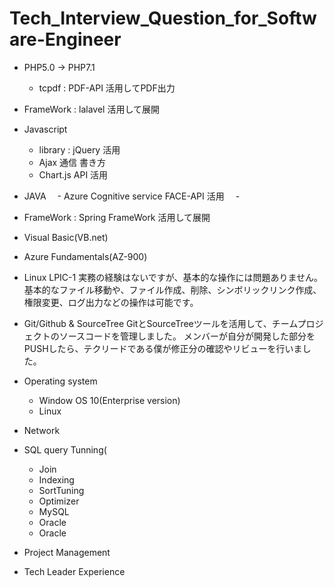 # Tech_Interview_Question_for_Software-Engineer
 
 * PHP5.0 -> PHP7.1 
   - tcpdf : PDF-API 活用してPDF出力
 * FrameWork : lalavel 活用して展開
 * Javascript
   - library : jQuery 活用
   - Ajax 通信 書き方
   - Chart.js API 活用
 * JAVA
 　- Azure Cognitive service FACE-API 活用
 　- 
 * FrameWork : Spring FrameWork 活用して展開
 * Visual Basic(VB.net)
 * Azure Fundamentals(AZ-900)
 * Linux LPIC-1
実務の経験はないですが、基本的な操作には問題ありません。
基本的なファイル移動や、ファイル作成、削除、シンボリックリンク作成、権限変更、ログ出力などの操作は可能です。

 * Git/Github & SourceTree
GitとSourceTreeツールを活用して、チームプロジェクトのソースコードを管理しました。
メンバーが自分が開発した部分をPUSHしたら、テクリードである僕が修正分の確認やリビューを行いました。

 * Operating system
 	- Window OS 10(Enterprise version)
 	- Linux
 * Network
 * SQL query Tunning(
 	- Join
 	- Indexing
 	- SortTuning
 	- Optimizer
 	- MySQL
 	- Oracle
 	- Oracle
 * Project Management
 * Tech Leader Experience
